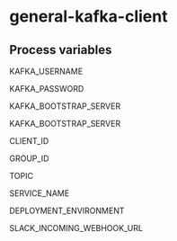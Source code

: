 # general-kafka-client


## Process variables

KAFKA_USERNAME

KAFKA_PASSWORD

KAFKA_BOOTSTRAP_SERVER

KAFKA_BOOTSTRAP_SERVER

CLIENT_ID

GROUP_ID

TOPIC

SERVICE_NAME

DEPLOYMENT_ENVIRONMENT

SLACK_INCOMING_WEBHOOK_URL
